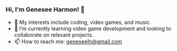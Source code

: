 ### Hi, I'm Genesee Harmon! 👋

- 👾 My interests include coding, video games, and music.
- 🌱 I’m currently learning video game development and looking to collaborate on relevant projects.
- 📫 How to reach me: geneseelh@gmail.com

<!---
**geneseelh/geneseelh** is a ✨ _special_ ✨ repository because its `README.md` (this file) appears on your GitHub profile.

Here are some ideas to get you started:



--->
